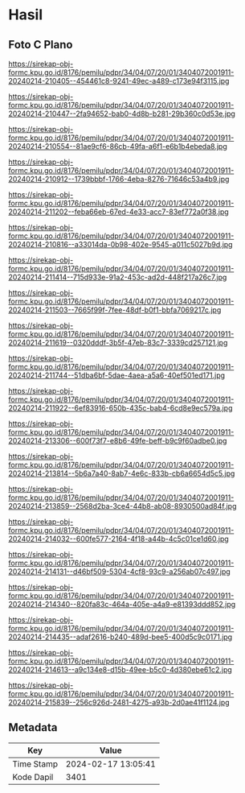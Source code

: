 # Hasil

## Foto C Plano

https://sirekap-obj-formc.kpu.go.id/8176/pemilu/pdpr/34/04/07/20/01/3404072001911-20240214-210405--454461c8-9241-49ec-a489-c173e94f3115.jpg

https://sirekap-obj-formc.kpu.go.id/8176/pemilu/pdpr/34/04/07/20/01/3404072001911-20240214-210447--2fa94652-bab0-4d8b-b281-29b360c0d53e.jpg

https://sirekap-obj-formc.kpu.go.id/8176/pemilu/pdpr/34/04/07/20/01/3404072001911-20240214-210554--81ae9cf6-86cb-49fa-a6f1-e6b1b4ebeda8.jpg

https://sirekap-obj-formc.kpu.go.id/8176/pemilu/pdpr/34/04/07/20/01/3404072001911-20240214-210912--1739bbbf-1766-4eba-8276-71646c53a4b9.jpg

https://sirekap-obj-formc.kpu.go.id/8176/pemilu/pdpr/34/04/07/20/01/3404072001911-20240214-211202--feba66eb-67ed-4e33-acc7-83ef772a0f38.jpg

https://sirekap-obj-formc.kpu.go.id/8176/pemilu/pdpr/34/04/07/20/01/3404072001911-20240214-210816--a33014da-0b98-402e-9545-a011c5027b9d.jpg

https://sirekap-obj-formc.kpu.go.id/8176/pemilu/pdpr/34/04/07/20/01/3404072001911-20240214-211414--715d933e-91a2-453c-ad2d-448f217a26c7.jpg

https://sirekap-obj-formc.kpu.go.id/8176/pemilu/pdpr/34/04/07/20/01/3404072001911-20240214-211503--7665f99f-7fee-48df-b0f1-bbfa7069217c.jpg

https://sirekap-obj-formc.kpu.go.id/8176/pemilu/pdpr/34/04/07/20/01/3404072001911-20240214-211619--0320dddf-3b5f-47eb-83c7-3339cd257121.jpg

https://sirekap-obj-formc.kpu.go.id/8176/pemilu/pdpr/34/04/07/20/01/3404072001911-20240214-211744--51dba6bf-5dae-4aea-a5a6-40ef501ed171.jpg

https://sirekap-obj-formc.kpu.go.id/8176/pemilu/pdpr/34/04/07/20/01/3404072001911-20240214-211922--6ef83916-650b-435c-bab4-6cd8e9ec579a.jpg

https://sirekap-obj-formc.kpu.go.id/8176/pemilu/pdpr/34/04/07/20/01/3404072001911-20240214-213306--600f73f7-e8b6-49fe-beff-b9c9f60adbe0.jpg

https://sirekap-obj-formc.kpu.go.id/8176/pemilu/pdpr/34/04/07/20/01/3404072001911-20240214-213814--5b6a7a40-8ab7-4e6c-833b-cb6a6654d5c5.jpg

https://sirekap-obj-formc.kpu.go.id/8176/pemilu/pdpr/34/04/07/20/01/3404072001911-20240214-213859--2568d2ba-3ce4-44b8-ab08-8930500ad84f.jpg

https://sirekap-obj-formc.kpu.go.id/8176/pemilu/pdpr/34/04/07/20/01/3404072001911-20240214-214032--600fe577-2164-4f18-a44b-4c5c01ce1d60.jpg

https://sirekap-obj-formc.kpu.go.id/8176/pemilu/pdpr/34/04/07/20/01/3404072001911-20240214-214131--d46bf509-5304-4cf8-93c9-a256ab07c497.jpg

https://sirekap-obj-formc.kpu.go.id/8176/pemilu/pdpr/34/04/07/20/01/3404072001911-20240214-214340--820fa83c-464a-405e-a4a9-e81393ddd852.jpg

https://sirekap-obj-formc.kpu.go.id/8176/pemilu/pdpr/34/04/07/20/01/3404072001911-20240214-214435--adaf2616-b240-489d-bee5-400d5c9c0171.jpg

https://sirekap-obj-formc.kpu.go.id/8176/pemilu/pdpr/34/04/07/20/01/3404072001911-20240214-214613--a9c134e8-d15b-49ee-b5c0-4d380ebe61c2.jpg

https://sirekap-obj-formc.kpu.go.id/8176/pemilu/pdpr/34/04/07/20/01/3404072001911-20240214-215839--256c926d-2481-4275-a93b-2d0ae41f1124.jpg


## Metadata

| Key        | Value               |
| ---------- | ------------------- |
| Time Stamp | 2024-02-17 13:05:41 |
| Kode Dapil | 3401                |




